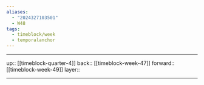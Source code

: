 ```yaml
---
aliases:
  - "2024327103501"
  - W48
tags:
  - timeblock/week
  - temporalanchor
---
```




***

up:: [[timeblock-quarter-4]]
back:: [[timeblock-week-47]]
forward:: [[timeblock-week-49]]
layer:: 

***
